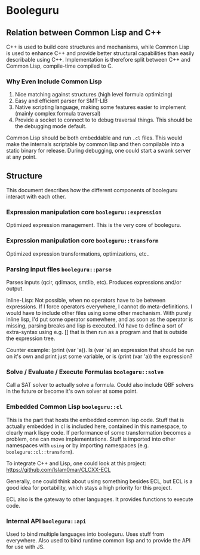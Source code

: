 # Booleguru

## Relation between Common Lisp and C++

C++ is used to build core structures and mechanisms, while Common Lisp is used
to enhance C++ and provide better structural capabilities than easily
describable using C++. Implementation is therefore split between C++ and Common
Lisp, compile-time compiled to C.

### Why Even Include Common Lisp

  1. Nice matching against structures (high level formula optimizing)
  2. Easy and efficient parser for SMT-LIB
  3. Native scripting language, making some features easier to implement
     (mainly complex formula traversal)
  4. Provide a socket to connect to to debug traversal things. This should be
     the debugging mode default.

Common Lisp should be both embeddable and run `.cl` files. This would make the
internals scriptable by common lisp and then compilable into a static binary
for release. During debugging, one could start a swank server at any point.

## Structure

This document describes how the different components of booleguru interact with
each other.

### Expression manipulation core `booleguru::expression`

Optimized expression management. This is the very core of booleguru.

### Expression manipulation core `booleguru::transform`

Optimized expression transformations, optimizations, etc..

### Parsing input files `booleguru::parse`

Parses inputs (qcir, qdimacs, smtlib, etc). Produces expressions and/or output.

Inline-Lisp: Not possible, when no operators have to be between expressions. If
I force operators everywhere, I cannot do meta-definitions. I would have to
include other files using some other mechanism. With purely inline lisp, I'd put
some operator somewhere, and as soon as the operator is missing, parsing breaks
and lisp is executed. I'd have to define a sort of extra-syntax using e.g. []
that is then run as a program and that is outside the expression tree.

Counter example: (print (var 'a)). Is (var 'a) an expression that should be run
on it's own and print just some variable, or is (print (var 'a)) the expression?

### Solve / Evaluate / Execute Formulas `booleguru::solve`

Call a SAT solver to actually solve a formula. Could also include QBF solvers
in the future or become it's own solver at some point.

### Embedded Common Lisp `booleguru::cl`

This is the part that hosts the embedded common lisp code. Stuff that is
actually embedded in cl is included here, contained in this namespace, to
clearly mark lispy code. If performance of some transformation becomes a
problem, one can move implementations. Stuff is imported into other namespaces
with `using` or by importing namespaces (e.g. `booleguru::cl::transform`).

To integrate C++ and Lisp, one could look at this project:
https://github.com/Islam0mar/CLCXX-ECL

Generally, one could think about using something besides ECL, but ECL is a good
idea for portability, which stays a high priority for this project.

ECL also is the gateway to other languages. It provides functions to execute
code.

### Internal API `booleguru::api`

Used to bind multiple languages into booleguru. Uses stuff from everywhere.
Also used to bind runtime common lisp and to provide the API for use with JS.
